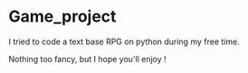# Game_project

I tried to code a text base RPG on python during my free time. 

Nothing too fancy, but I hope you'll enjoy !
